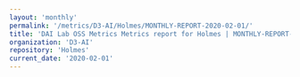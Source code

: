 ```yaml
---
layout: 'monthly'
permalink: '/metrics/D3-AI/Holmes/MONTHLY-REPORT-2020-02-01/'
title: 'DAI Lab OSS Metrics Metrics report for Holmes | MONTHLY-REPORT-2020-02-01'
organization: 'D3-AI'
repository: 'Holmes'
current_date: '2020-02-01'
---
```

